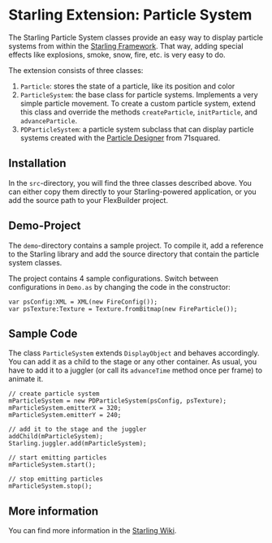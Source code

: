 Starling Extension: Particle System
===================================

The Starling Particle System classes provide an easy way to display particle systems from within the [Starling Framework][1]. That way, adding special effects like explosions, smoke, snow, fire, etc. is very easy to do.

The extension consists of three classes:

1. `Particle`: stores the state of a particle, like its position and color
2. `ParticleSystem`: the base class for particle systems. Implements a very simple particle movement. To create a custom particle system, extend this class and override the methods `createParticle`, `initParticle`, and `advanceParticle`.
3. `PDParticleSystem`: a particle system subclass that can display particle systems created with the  [Particle Designer][2] from 71squared.

Installation
------------

In the `src`-directory, you will find the three classes described above. You can either copy them directly to your Starling-powered application, or you add the source path to your FlexBuilder project.

Demo-Project
------------

The `demo`-directory contains a sample project. To compile it, add a reference to the Starling library and add the source directory that contain the particle system classes.

The project contains 4 sample configurations. Switch between configurations in `Demo.as` by 
changing the code in the constructor:

    var psConfig:XML = XML(new FireConfig());
    var psTexture:Texture = Texture.fromBitmap(new FireParticle());

Sample Code
-----------

The class `ParticleSystem` extends `DisplayObject` and behaves accordingly. You can add it as a child to the stage or any other container. As usual, you have to add it to a juggler (or call its `advanceTime` method once per frame) to animate it.

    // create particle system
    mParticleSystem = new PDParticleSystem(psConfig, psTexture);
    mParticleSystem.emitterX = 320;
    mParticleSystem.emitterY = 240;
    
    // add it to the stage and the juggler
    addChild(mParticleSystem);
    Starling.juggler.add(mParticleSystem);

    // start emitting particles
    mParticleSystem.start();

    // stop emitting particles
    mParticleSystem.stop();

More information
----------------

You can find more information in the [Starling Wiki](http://wiki.starling-framework.org/extensions/particlesystem).

[1]: http://www.starling-framework.org
[2]: http://particledesigner.71squared.com

